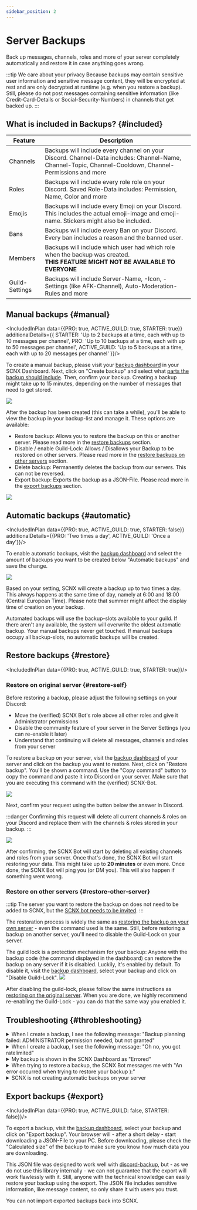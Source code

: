 ```yaml
---
sidebar_position: 2
---
```


# Server Backups

Back up messages, channels, roles and more of your server completely automatically and restore it in case anything goes wrong.

:::tip We care about your privacy
Because backups may contain sensitive user information and sensitive message content, they will be encrypted at rest and are only decrypted at runtime (e.g. when you restore a backup). Still, please do not post messages containing sensitive information (like Credit-Card-Details or Social-Security-Numbers) in channels
that get backed up.
:::

## What is included in Backups? {#included}

| Feature        | Description                                                                                                                                            |
|----------------|--------------------------------------------------------------------------------------------------------------------------------------------------------|
| Channels       | Backups will include every channel on your Discord. Channel-Data includes: Channel-Name, Channel-Topic, Channel-Cooldown, Channel-Permissions and more |
| Roles          | Backups will include every role role on your Discord. Saved Role-Data includes: Permission, Name, Color and more                                       |
| Emojis         | Backups will include every Emoji on your Discord. This includes the actual emoji-image and emoji-name. Stickers might also be included.                |
| Bans           | Backups will include every Ban on your Discord. Every ban includes a reason and the banned user.                                                       |
| Members        | Backups will include which user had which role when the backup was created.<br/> **THIS FEATURE MIGHT NOT BE AVAILABLE TO EVERYONE**                        |
| Guild-Settings | Backups will include Server-Name, -Icon, -Settings (like AFK-Channel), Auto-Moderation-Rules and more                                                  |

## Manual backups {#manual}

<IncludedInPlan data={{PRO: true, ACTIVE_GUILD: true, STARTER: true}} additionalDetails={{
    STARTER: 'Up to 2 backups at a time, each with up to 10 messages per channel',
    PRO: 'Up to 10 backups at a time, each with up to 50 messages per channel',
    ACTIVE_GUILD: 'Up to 5 backups at a time, each with up to 20 messages per channel'
}}/>

To create a manual backup, please visit your [backup dashboard](https://scnx.app/glink?page=backups) in your SCNX Dashboard. Next, click on "Create backup" and select what [parts the backup should include](#included). Then, confirm your backup.
Creating a backup might take up to 15 minutes, depending on the number of messages that need to get stored.

![](@site/docs/assets/scnx/guilds/backups/create.png)

After the backup has been created (this can take a while), you'll be able to view the backup in your backup-list and
manage it. These options are available:
* Restore backup: Allows you to restore the backup on this or another server. Please read more in the [restore backups](#restore) section.
* Disable / enable Guild-Lock: Allows / Disallows your Backup to be restored on other servers. Please read more in the [restore backups on other servers](#restore-other-server) section.
* Delete backup: Permanently deletes the backup from our servers. This can not be reversed.
* Export backup: Exports the backup as a JSON-File.  Please read more in the [export backups](#export) section.

![](@site/docs/assets/scnx/guilds/backups/backup.png)


## Automatic backups {#automatic}

<IncludedInPlan data={{PRO: true, ACTIVE_GUILD: true, STARTER: false}}
                additionalDetails={{PRO: 'Two times a day', ACTIVE_GUILD: 'Once a day'}}/>

To enable automatic backups, visit the [backup dashboard](https://scnx.app/glink?page=backups) and select the amount of backups you want to be created below "Automatic backups" and save the change.

![](@site/docs/assets/scnx/guilds/backups/automatic-backups.png)

Based on your setting, SCNX will create a backup up to two times a day. This always happens at the same time of day, namely at 6:00 and 18:00 (Central European Time). Please note that summer might affect the display time of creation on your backup.

Automated backups will use the backup-slots available to your guild. If there aren't any available, the system will overwrite the oldest automatic backup. Your manual backups never get touched. If manual backups occupy all backup-slots, no automatic backups will be created.


## Restore backups {#restore}
<IncludedInPlan data={{PRO: true, ACTIVE_GUILD: true, STARTER: true}}/>

### Restore on original server {#restore-self}

Before restoring a backup, please adjust the following settings on your Discord:
* Move the (verified) SCNX Bot's role above all other roles and give it Administrator permissions
* Disable the community feature of your server in the Server Settings (you can re-enable it later)
* Understand that continuing will delete all messages, channels and roles from your server

To restore a backup on your server, visit the [backup dashboard](https://scnx.app/glink?page=backups) of your server and click on the backup you want to restore. Next, click on "Restore backup". You'll be shown a command. Use the "Copy command" button to copy the command and paste it into Discord on your server. Make sure that you are executing this command with the (verified) SCNX-Bot.

![](@site/docs/assets/scnx/guilds/backups/execute-command.png)

Next, confirm your request using the button below the answer in Discord.

:::danger
Confirming this request will delete all current channels & roles on your Discord and replace them with the channels & roles stored in your backup.
:::

![](@site/docs/assets/scnx/guilds/backups/confirm.png)

After confirming, the SCNX Bot will start by deleting all existing channels and roles from your server. Once that's done, the SCNX Bot will start restoring your data. This might take up to **20 minutes** or even more. Once done, the SCNX Bot will ping you (or DM you). This will also happen if something went wrong.


### Restore on other servers {#restore-other-server}

:::tip
The server you want to restore the backup on does not need to be added to SCNX, but the [SCNX bot needs to be invited](https://sc-net.work/invite-scnx).
:::

The restoration process is widely the same as [restoring the backup on your own server](#restore-self) - even the command used is the same. Still, before restoring a backup on another server, you'll need to disable the Guild-Lock on your server.

The guild lock is a protection mechanism for your backup: Anyone with the backup code (the command displayed in the dashboard) can restore the backup on any server if it is disabled. Luckily, it's enabled by default. To disable it, visit the [backup dashboard](https://scnx.app/glink?page=backups), select your backup and click on "Disable Guild-Lock".
![](@site/docs/assets/scnx/guilds/backups/disable-guild-lock.png)

After disabling the guild-lock, please follow the same instructions as [restoring on the original server](#restore-self). When you are done, we highly recommend re-enabling the Guild-Lock - you can do that the same way you enabled it.


## Troubleshooting {#throbleshooting}

<details>
    <summary>
        When I create a backup, I see the following message: "Backup planning failed: ADMINISTRATOR permission needed,
        but not granted"
    </summary>
    <li>Please make sure that the (verified) SCNX Bot has the Administrator permission and try again.</li>
</details>
<details>
    <summary>
        When I create a backup, I see the following message: "Oh no, you got ratelimited"
    </summary>
    To ensure the safe performance of all authorized activities, we limit the number of backups a server can create
    manually in a certain timeframe.
    <li>Please wait the amount of time shown in the message.</li>
</details>
<details>
    <summary>
        My backup is shown in the SCNX Dashboard as "Errored"
    </summary>
    <li>Please make sure that the (verified) SCNX Bot has the Administrator permission and try again.</li>
    <li>Please [contact our staff](https://scnx.app/help) to investigate this issue.</li>
</details>
<details>
    <summary>
        When trying to restore a backup, the SCNX Bot messages me with "An error occurred when trying to restore your
        backup ):"
    </summary>
    <li>Please make sure that the (verified) SCNX Bot has the Administrator permission and try again.</li>
    <li>Please make sure you have disabled the community feature on your Discord and try again.</li>
    <li>Please make sure that the role of the (verified) SCNX Bot is above all other roles and try again.</li>
    <li>Please [contact our staff](https://scnx.app/help) to investigate this issue.</li>
</details>
<details>
    <summary>
        SCNX is not creating automatic backups on your server
    </summary>
    <li>Please make sure that the (verified) SCNX Bot has the Administrator permission.</li>
    <li>Please make sure you've actually [enabled this feature](#automatic] and saved the change.</li>
    <li>Please make sure you have at least one backup-slot not occupied by a manual backup.</li>
    <li>Please wait 24 hours for a backup to be created automatically.</li>
</details>

## Export backups {#export}

<IncludedInPlan data={{PRO: true, ACTIVE_GUILD: false, STARTER: false}}/>

To export a backup, visit the [backup dashboard](https://scnx.app/glink?page=backups), select your backup and click on "Export backup". Your browser will - after a short delay - start downloading a JSON-File to your PC.
Before downloading, please check the "Calculated size" of the backup to make sure you know how much data you are downloading.

This JSON file was designed to work well with [discord-backup](https://github.com/Androz2091/discord-backup), but - as we do not use this library internally - we can not guarantee that the export will work flawlessly with it.
Still, anyone with the technical knowledge can easily restore your backup using the export.
The JSON file includes sensitive information, like message content, so only share it with users you trust.

You can not import exported backups back into SCNX.